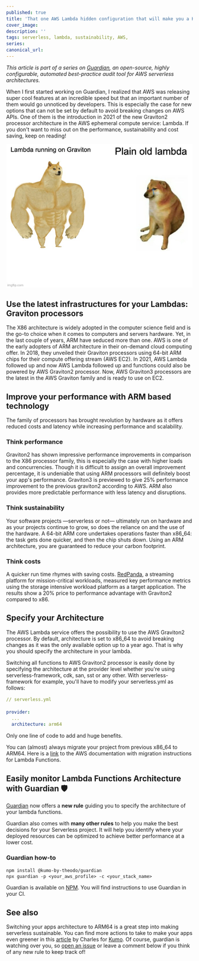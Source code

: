 ```yaml
---
published: true
title: 'That one AWS Lambda hidden configuration that will make you a Hero - Guardian is watching over you'
cover_image:
description: ''
tags: serverless, lambda, sustainability, AWS,
series:
canonical_url:
---
```


_This article is part of a series on [Guardian](https://www.npmjs.com/package/@kumo-by-theodo/guardian), an open-source, highly configurable, automated best-practice audit tool for AWS serverless architectures._

When I first started working on Guardian, I realized that AWS was releasing super cool features at an incredible speed but that an important number of them would go unnoticed by developers. This is especially the case for new options that can not be set by default to avoid breaking changes on AWS APIs. One of them is the introduction in 2021 of the new Graviton2 processor architecture in the AWS ephemeral compute service: Lambda. If you don't want to miss out on the performance, sustainability and cost saving, keep on reading!

![Meme: Lambda running on Graviton (dog on steroids)  vs Plain old Lambda (sad little doggo with tear)](./assets/image.png)

## Use the latest infrastructures for your Lambdas: Graviton processors

The X86 architecture is widely adopted in the computer science field and is the go-to choice when it comes to computers and servers hardware. Yet, in the last couple of years, ARM have seduced more than one. AWS is one of the early adopters of ARM architecture in their on-demand cloud computing offer. In 2018, they unveiled their Graviton processors using 64-bit ARM chips for their compute offering stream (AWS EC2). In 2021, AWS Lambda followed up and now AWS Lambda followed up and functions could also be powered by AWS Graviton2 processor. Now, AWS Graviton3 processors are the latest in the AWS Graviton family and is ready to use on EC2.

## Improve your performance with ARM based technology

The family of processors has brought revolution by hardware as it offers reduced costs and latency while increasing performance and scalability.

### Think performance

Graviton2 has shown impressive performance improvements in comparison to the X86 processor family, this is especially the case with higher loads and concurrencies. Though it is difficult to assign an overall improvement percentage, it is undeniable that using ARM processors will definitely boost your app's performance. Graviton3 is previewed to give 25% performance improvement to the previous graviton2 according to AWS. ARM also provides more predictable performance with less latency and disruptions.

### Think sustainability

Your software projects —serverless or not— ultimately run on hardware and as your projects continue to grow, so does the reliance on and the use of the hardware. A 64-bit ARM core undertakes operations faster than x86_64: the task gets done quicker, and then the chip shuts down. Using an ARM architecture, you are guaranteed to reduce your carbon footprint.

### Think costs

A quicker run time rhymes with saving costs. [RedPanda](https://redpanda.com/blog/aws-graviton-2-arm-vs-x86-comparison), a streaming platform for mission-critical workloads, measured key performance metrics using the storage intensive workload platform as a target application. The results show a 20% price to performance advantage with Graviton2 compared to x86.

## Specify your Architecture

The AWS Lambda service offers the possibility to use the AWS Graviton2 processor. By default, architecture is set to x86_64 to avoid breaking changes as it was the only available option up to a year ago. That is why you should specify the architecture in your lambda.

Switching all functions to AWS Graviton2 processor is easily done by specifying the architecture at the provider level whether you're using serverless-framework, cdk, san, sst or any other. With serverless-framework for example, you'll have to modify your serverless.yml as follows:

```yml
// serverless.yml

provider:
  ...
  architecture: arm64

```

Only one line of code to add and huge benefits.

You can (almost) always migrate your project from previous x86_64 to ARM64. Here is a [link](https://docs.aws.amazon.com/lambda/latest/dg/foundation-arch.html#foundation-arch-adv) to the AWS documentation with migration instructions for Lambda Functions.

## Easily monitor Lambda Functions Architecture with Guardian 🛡️

[Guardian](https://www.npmjs.com/package/@kumo-by-theodo/guardian) now offers a **new rule** guiding you to specify the architecture of your lambda functions.

Guardian also comes with **many other rules** to help you make the best decisions for your Serverless project. It will help you identify where your deployed resources can be optimized to achieve better performance at a lower cost.

### Guardian how-to

```
npm install @kumo-by-theodo/guardian
npx guardian -p <your_aws_profile> -c <your_stack_name>
```

Guardian is available on [NPM](https://www.npmjs.com/package/@kumo-by-theodo/guardian). You will find instructions to use Guardian in your CI.

## See also

Switching your apps architecture to ARM64 is a great step into making serverless sustainable. You can find more actions to take to make your apps even greener in this [article](https://dev.to/kumo/you-thought-serverless-was-green-here-is-how-to-really-make-it-sustainable-1m0p) by Charles for [Kumo](https://dev.to/kumo). Of course, guardian is watching over you, so [open an issue](https://github.com/Kumo-by-Theodo/guardian) or leave a comment below if you think of any new rule to keep track of!
